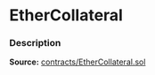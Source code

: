 # EtherCollateral

### Description <a id="description"></a>

**Source:** [contracts/EtherCollateral.sol](https://github.com/perifinance/peri-finance/blob/master/contracts/EtherCollateral.sol)

